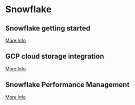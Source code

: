 # Snowflake

## Snowflake getting started
[More Info](https://github.com/yuyatinnefeld/snowflake/tree/main/getting-started)

## GCP cloud storage integration
[More Info](https://github.com/yuyatinnefeld/snowflake/tree/main/gcp-snowflake)

## Snowflake Performance Management
[More Info](https://github.com/yuyatinnefeld/snowflake/tree/main/performance)
